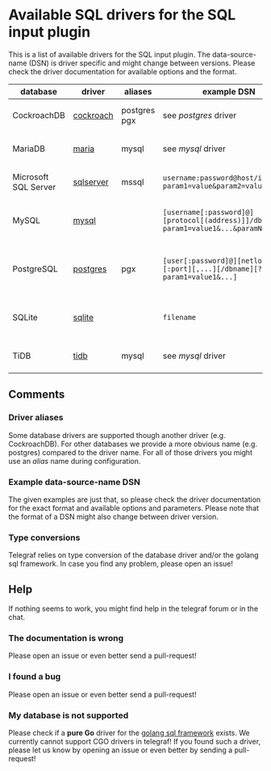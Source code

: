 # Available SQL drivers for the SQL input plugin

This is a list of available drivers for the SQL input plugin. The data-source-name (DSN) is driver specific and
might change between versions. Please check the driver documentation for available options and the format.

database             | driver                                                | aliases         | example DSN                                                                            | comment
---------------------| ------------------------------------------------------| --------------- | -------------------------------------------------------------------------------------- | -------
CockroachDB          | [cockroach](https://github.com/jackc/pgx)             | postgres<br>pgx | see _postgres_ driver                                                                  | uses PostgresQL driver
MariaDB              | [maria](https://github.com/go-sql-driver/mysql)       | mysql           | see _mysql_ driver                                                                     | uses MySQL driver
Microsoft SQL Server | [sqlserver](https://github.com/denisenkom/go-mssqldb) | mssql           | `username:password@host/instance?param1=value&param2=value`                            | uses newer _sqlserver_ driver
MySQL                | [mysql](https://github.com/go-sql-driver/mysql)       |                 | `[username[:password]@][protocol[(address)]]/dbname[?param1=value1&...&paramN=valueN]` | see [driver docs](https://github.com/go-sql-driver/mysql) for more information
PostgreSQL           | [postgres](https://github.com/jackc/pgx)              | pgx             | `[user[:password]@][netloc][:port][,...][/dbname][?param1=value1&...]`                 | see [postgres docs](https://www.postgresql.org/docs/current/libpq-connect.html#LIBPQ-CONNSTRING) for more information
SQLite               | [sqlite](https://gitlab.com/cznic/sqlite)             |                 | `filename`                                                                             | see [driver docu](https://pkg.go.dev/modernc.org/sqlite) for more information
TiDB                 | [tidb](https://github.com/go-sql-driver/mysql)        | mysql           | see _mysql_ driver                                                                     | uses MySQL driver

## Comments

### Driver aliases
Some database drivers are supported though another driver (e.g. CockroachDB). For other databases we provide a more
obvious name (e.g. postgres) compared to the driver name. For all of those drivers you might use an _alias_ name
during configuration.

### Example data-source-name DSN
The given examples are just that, so please check the driver documentation for the exact format
and available options and parameters. Please note that the format of a DSN might also change
between driver version.

### Type conversions
Telegraf relies on type conversion of the database driver and/or the golang sql framework. In case you find
any problem, please open an issue!

## Help
If nothing seems to work, you might find help in the telegraf forum or in the chat.

### The documentation is wrong
Please open an issue or even better send a pull-request!

### I found a bug
Please open an issue or even better send a pull-request!

### My database is not supported
Please check if a **pure Go** driver for the [golang sql framework](https://golang.org/pkg/database/sql/) exists.
We currently cannot support CGO drivers in telegraf! If you found such a driver, please let us know by opening an
issue or even better by sending a pull-request!
